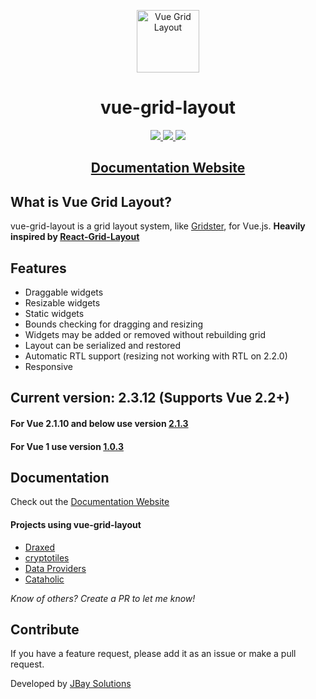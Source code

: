 <p align="center"><a href="https://jbaysolutions.github.io/vue-grid-layout/" target="_blank" rel="noopener noreferrer"><img width="100" src="https://jbaysolutions.github.io/vue-grid-layout/assets/img/logo.png" alt="Vue Grid Layout"></a></p>

<h1 align="center">vue-grid-layout</h1>

<p align="center">
<a href="https://www.npmjs.com/package/vue-grid-layout">
    <img src="https://img.shields.io/npm/v/vue-grid-layout.svg"/> 
    <img src="https://img.shields.io/npm/dm/vue-grid-layout.svg"/>
</a> 
<a href="https://github.com/jbaysolutions/vue-grid-layout/releases">
    <img src="https://img.shields.io/github/size/jbaysolutions/vue-grid-layout/dist/vue-grid-layout.umd.min.js"/>
</a>
<!--a href="https://vuejs.org/">
    <img src="https://img.shields.io/badge/vue-2.2.x-brightgreen.svg"/>
</a-->
</p>
<h2 align="center">
<a href="https://jbaysolutions.github.io/vue-grid-layout/" target="_blank">Documentation Website</a>
</h2>

## What is Vue Grid Layout?

vue-grid-layout is a grid layout system, like [Gridster](http://dsmorse.github.io/gridster.js/), for Vue.js. **Heavily inspired by [React-Grid-Layout](https://github.com/STRML/react-grid-layout)**

## Features

* Draggable widgets
* Resizable widgets
* Static widgets
* Bounds checking for dragging and resizing
* Widgets may be added or removed without rebuilding grid
* Layout can be serialized and restored
* Automatic RTL support (resizing not working with RTL on 2.2.0)
* Responsive

## **Current version:** 2.3.12 (Supports Vue 2.2+)

#### **For Vue 2.1.10 and below use version [2.1.3](https://github.com/jbaysolutions/vue-grid-layout/tree/2.1.3)**
#### **For Vue 1 use version [1.0.3](https://github.com/jbaysolutions/vue-grid-layout/tree/1.0.3)** 

## Documentation

Check out the <a href="https://jbaysolutions.github.io/vue-grid-layout/" target="_blank">Documentation Website</a>

<!--
Chinese documentation: [简体中文](./README-zh_CN.md) 
-->

#### Projects using vue-grid-layout

- [Draxed](https://www.draxed.com/?utm_source=github&utm_medium=web&utm_campaign=vue-grid-layout)
- [cryptotiles](https://www.cryptotiles.io/?utm_source=github&utm_medium=web&utm_campaign=vue-grid-layout)
- [Data Providers](https://www.dataproviders.io/?utm_source=github&utm_medium=web&utm_campaign=vue-grid-layout)
- [Cataholic](https://cataholic.glitch.me/)

*Know of others? Create a PR to let me know!*


## Contribute

If you have a feature request, please add it as an issue or make a pull request.


Developed by <a href="https://www.jbaysolutions.com">JBay Solutions</a> 
